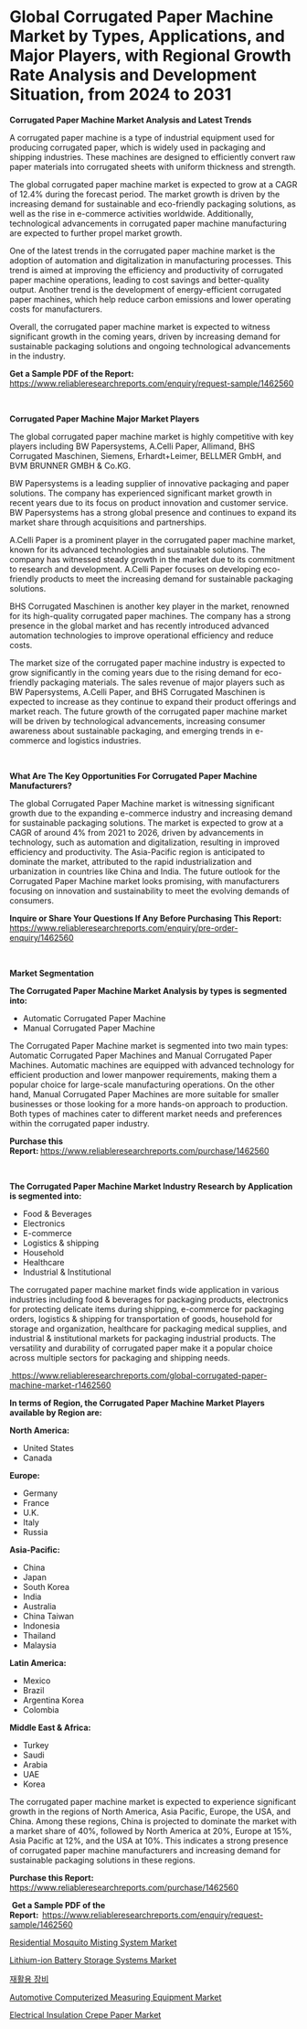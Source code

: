 <p><h1>Global Corrugated Paper Machine Market by Types, Applications, and Major Players, with Regional Growth Rate Analysis and Development Situation, from 2024 to 2031</h1></p><p><strong>Corrugated Paper Machine Market Analysis and Latest Trends</strong></p>
<p><p>A corrugated paper machine is a type of industrial equipment used for producing corrugated paper, which is widely used in packaging and shipping industries. These machines are designed to efficiently convert raw paper materials into corrugated sheets with uniform thickness and strength.</p><p>The global corrugated paper machine market is expected to grow at a CAGR of 12.4% during the forecast period. The market growth is driven by the increasing demand for sustainable and eco-friendly packaging solutions, as well as the rise in e-commerce activities worldwide. Additionally, technological advancements in corrugated paper machine manufacturing are expected to further propel market growth.</p><p>One of the latest trends in the corrugated paper machine market is the adoption of automation and digitalization in manufacturing processes. This trend is aimed at improving the efficiency and productivity of corrugated paper machine operations, leading to cost savings and better-quality output. Another trend is the development of energy-efficient corrugated paper machines, which help reduce carbon emissions and lower operating costs for manufacturers.</p><p>Overall, the corrugated paper machine market is expected to witness significant growth in the coming years, driven by increasing demand for sustainable packaging solutions and ongoing technological advancements in the industry.</p></p>
<p><strong>Get a Sample PDF of the Report:&nbsp;</strong> <a href="https://www.reliableresearchreports.com/enquiry/request-sample/1462560">https://www.reliableresearchreports.com/enquiry/request-sample/1462560</a></p>
<p>&nbsp;</p>
<p><strong>Corrugated Paper Machine Major Market Players</strong></p>
<p><p>The global corrugated paper machine market is highly competitive with key players including BW Papersystems, A.Celli Paper, Allimand, BHS Corrugated Maschinen, Siemens, Erhardt+Leimer, BELLMER GmbH, and BVM BRUNNER GMBH & Co.KG.</p><p>BW Papersystems is a leading supplier of innovative packaging and paper solutions. The company has experienced significant market growth in recent years due to its focus on product innovation and customer service. BW Papersystems has a strong global presence and continues to expand its market share through acquisitions and partnerships.</p><p>A.Celli Paper is a prominent player in the corrugated paper machine market, known for its advanced technologies and sustainable solutions. The company has witnessed steady growth in the market due to its commitment to research and development. A.Celli Paper focuses on developing eco-friendly products to meet the increasing demand for sustainable packaging solutions.</p><p>BHS Corrugated Maschinen is another key player in the market, renowned for its high-quality corrugated paper machines. The company has a strong presence in the global market and has recently introduced advanced automation technologies to improve operational efficiency and reduce costs.</p><p>The market size of the corrugated paper machine industry is expected to grow significantly in the coming years due to the rising demand for eco-friendly packaging materials. The sales revenue of major players such as BW Papersystems, A.Celli Paper, and BHS Corrugated Maschinen is expected to increase as they continue to expand their product offerings and market reach. The future growth of the corrugated paper machine market will be driven by technological advancements, increasing consumer awareness about sustainable packaging, and emerging trends in e-commerce and logistics industries.</p></p>
<p>&nbsp;</p>
<p><strong>What Are The Key Opportunities For Corrugated Paper Machine Manufacturers?</strong></p>
<p><p>The global Corrugated Paper Machine market is witnessing significant growth due to the expanding e-commerce industry and increasing demand for sustainable packaging solutions. The market is expected to grow at a CAGR of around 4% from 2021 to 2026, driven by advancements in technology, such as automation and digitalization, resulting in improved efficiency and productivity. The Asia-Pacific region is anticipated to dominate the market, attributed to the rapid industrialization and urbanization in countries like China and India. The future outlook for the Corrugated Paper Machine market looks promising, with manufacturers focusing on innovation and sustainability to meet the evolving demands of consumers.</p></p>
<p><strong>Inquire or Share Your Questions If Any Before Purchasing This Report:</strong> <a href="https://www.reliableresearchreports.com/enquiry/pre-order-enquiry/1462560">https://www.reliableresearchreports.com/enquiry/pre-order-enquiry/1462560</a></p>
<p>&nbsp;</p>
<p><strong>Market Segmentation</strong></p>
<p><strong>The Corrugated Paper Machine Market Analysis by types is segmented into:</strong></p>
<p><ul><li>Automatic Corrugated Paper Machine</li><li>Manual Corrugated Paper Machine</li></ul></p>
<p><p>The Corrugated Paper Machine market is segmented into two main types: Automatic Corrugated Paper Machines and Manual Corrugated Paper Machines. Automatic machines are equipped with advanced technology for efficient production and lower manpower requirements, making them a popular choice for large-scale manufacturing operations. On the other hand, Manual Corrugated Paper Machines are more suitable for smaller businesses or those looking for a more hands-on approach to production. Both types of machines cater to different market needs and preferences within the corrugated paper industry.</p></p>
<p><strong>Purchase this Report:&nbsp;</strong><a href="https://www.reliableresearchreports.com/purchase/1462560">https://www.reliableresearchreports.com/purchase/1462560</a></p>
<p>&nbsp;</p>
<p><strong>The Corrugated Paper Machine Market Industry Research by Application is segmented into:</strong></p>
<p><ul><li>Food & Beverages</li><li>Electronics</li><li>E-commerce</li><li>Logistics & shipping</li><li>Household</li><li>Healthcare</li><li>Industrial & Institutional</li></ul></p>
<p><p>The corrugated paper machine market finds wide application in various industries including food & beverages for packaging products, electronics for protecting delicate items during shipping, e-commerce for packaging orders, logistics & shipping for transportation of goods, household for storage and organization, healthcare for packaging medical supplies, and industrial & institutional markets for packaging industrial products. The versatility and durability of corrugated paper make it a popular choice across multiple sectors for packaging and shipping needs.</p></p>
<p><a href="https://www.reliableresearchreports.com/global-corrugated-paper-machine-market-r1462560">&nbsp;https://www.reliableresearchreports.com/global-corrugated-paper-machine-market-r1462560</a></p>
<p><strong>In terms of Region, the Corrugated Paper Machine Market Players available by Region are:</strong></p>
<p>
    <p> <strong> North America: </strong>
        <ul>
            <li>United States</li>
            <li>Canada</li>
        </ul>
        </p> 
    <p> <strong> Europe: </strong>
        <ul>
            <li>Germany</li>
            <li>France</li>
            <li>U.K.</li>
            <li>Italy</li>
            <li>Russia</li>
        </ul>
        </p> 
    <p> <strong> Asia-Pacific: </strong>
        <ul>
            <li>China</li>
            <li>Japan</li>
            <li>South Korea</li>
            <li>India</li>
            <li>Australia</li>
            <li>China Taiwan</li>
            <li>Indonesia</li>
            <li>Thailand</li>
            <li>Malaysia</li>
        </ul>
        </p> 
    <p> <strong> Latin America: </strong>
        <ul>
            <li>Mexico</li>
            <li>Brazil</li>
            <li>Argentina Korea</li>
            <li>Colombia</li>
        </ul>
        </p> 
    <p> <strong> Middle East & Africa: </strong>
        <ul>
            <li>Turkey</li>
            <li>Saudi</li>
            <li>Arabia</li>
            <li>UAE</li>
            <li>Korea</li>
        </ul>
    </p>
    </p>
<p><p>The corrugated paper machine market is expected to experience significant growth in the regions of North America, Asia Pacific, Europe, the USA, and China. Among these regions, China is projected to dominate the market with a market share of 40%, followed by North America at 20%, Europe at 15%, Asia Pacific at 12%, and the USA at 10%. This indicates a strong presence of corrugated paper machine manufacturers and increasing demand for sustainable packaging solutions in these regions.</p></p>
<p><strong>Purchase this Report: </strong><a href="https://www.reliableresearchreports.com/purchase/1462560">https://www.reliableresearchreports.com/purchase/1462560</a></p>
<p>&nbsp;<strong>Get a Sample PDF of the Report:&nbsp;&nbsp;</strong><a href="https://www.reliableresearchreports.com/enquiry/request-sample/1462560">https://www.reliableresearchreports.com/enquiry/request-sample/1462560</a></p>
<p><strong></strong></p>
<p><p><a href="https://github.com/Krish2023na/Market-Research-Report-List-5/blob/main/residential-mosquito-misting-system-market.md">Residential Mosquito Misting System Market</a></p><p><a href="https://www.linkedin.com/pulse/lithium-ion-battery-storage-systems-market-investigation-industry-psywc?trackingId=sCTOTeC%2FQoCtRvU39huTyQ%3D%3D">Lithium-ion Battery Storage Systems Market</a></p><p><a href="https://medium.com/@percyhagernes9778/%EA%B8%80%EB%A1%9C%EB%B2%8C-%EC%9E%AC%ED%99%9C%EC%9A%A9-%EC%9E%A5%EB%B9%84-%EC%8B%9C%EC%9E%A5-%EC%8B%9C%EC%9E%A5-%EC%A0%90%EC%9C%A0%EC%9C%A8-%EC%8B%9C%EC%9E%A5-%EB%8F%99%ED%96%A5-%EB%B0%8F-%EB%AF%B8%EB%9E%98-%EC%84%B1%EC%9E%A5-%ED%83%90%EC%83%89-c3330e84f6bb">재활용 장비</a></p><p><a href="https://issuu.com/reportprime-2/docs/automotive-computerized-measuring-equipment-market">Automotive Computerized Measuring Equipment Market</a></p><p><a href="https://medium.com/@ruth.gibson8095/global-electrical-insulation-crepe-paper-market-status-2024-2031-and-forecast-by-region-7f598df1fdc9">Electrical Insulation Crepe Paper Market</a></p></p>